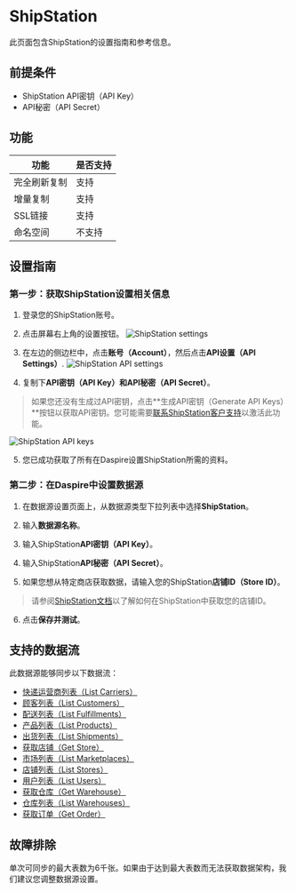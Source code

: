 # ShipStation

此页面包含ShipStation的设置指南和参考信息。

## 前提条件

* ShipStation API密钥（API Key）
* API秘密（API Secret）

## 功能

| 功能 | 是否支持 |
| --- | --- |
| 完全刷新复制 | 支持 |
| 增量复制 | 支持 |
| SSL链接 | 支持 |
| 命名空间 | 不支持 |

## 设置指南

### 第一步：获取ShipStation设置相关信息

1. 登录您的ShipStation账号。

2. 点击屏幕右上角的设置按钮。
![ShipStation settings](/assets/images/shipstation-settings.jpg "ShipStation settings")

3. 在左边的侧边栏中，点击**账号（Account）**，然后点击**API设置（API Settings）**.
![ShipStation API settings](/assets/images/shipstation-api-settings.jpg "ShipStation API settings")

4. 复制下**API密钥（API Key）**和**API秘密（API Secret）**。

> 如果您还没有生成过API密钥，点击**生成API密钥（Generate API Keys）**按钮以获取API密钥。您可能需要[联系ShipStation客户支持](mailto:support@shipstation.com)以激活此功能。

![ShipStation API keys](/assets/images/shipstation-api-keys.jpg "ShipStation API keys")

5. 您已成功获取了所有在Daspire设置ShipStation所需的资料。

### 第二步：在Daspire中设置数据源

1. 在数据源设置页面上，从数据源类型下拉列表中选择**ShipStation**。

2. 输入**数据源名称**。

3. 输入ShipStation**API密钥（API Key）**。

4. 输入ShipStation**API秘密（API Secret）**。

5. 如果您想从特定商店获取数据，请输入您的ShipStation**店铺ID（Store ID）**。

  > 请参阅[ShipStation文档](https://help.shipstation.com/hc/en-us/articles/4405467007771-How-do-I-access-my-Store-ID-in-ShipStation-)以了解如何在ShipStation中获取您的店铺ID。

6. 点击**保存并测试**。

## 支持的数据流

此数据源能够同步以下数据流：

* [快递运营商列表（List Carriers）](https://www.shipstation.com/docs/api/carriers/list/)
* [顾客列表（List Customers）](https://www.shipstation.com/docs/api/customers/list/)
* [配送列表（List Fulfillments）](https://www.shipstation.com/docs/api/fulfillments/list-fulfillments/)
* [产品列表（List Products）](https://www.shipstation.com/docs/api/products/list/)
* [出货列表（List Shipments）](https://www.shipstation.com/docs/api/shipments/list/)
* [获取店铺（Get Store）](https://www.shipstation.com/docs/api/stores/get-store/)
* [市场列表（List Marketplaces）](https://www.shipstation.com/docs/api/stores/list-marketplaces/)
* [店铺列表（List Stores）](https://www.shipstation.com/docs/api/stores/list/)
* [用户列表（List Users）](https://www.shipstation.com/docs/api/users/list/)
* [获取仓库（Get Warehouse）](https://www.shipstation.com/docs/api/warehouses/get/)
* [仓库列表（List Warehouses）](https://www.shipstation.com/docs/api/warehouses/list/)
* [获取订单（Get Order）](https://www.shipstation.com/docs/api/orders/get-order/)

## 故障排除

单次可同步的最大表数为6千张。如果由于达到最大表数而无法获取数据架构，我们建议您调整数据源设置。
